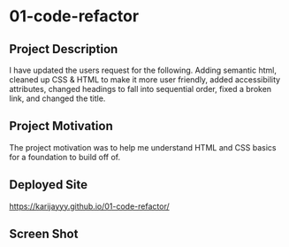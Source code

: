 # 01-code-refactor

## Project Description 
I have updated the users request for the following. Adding semantic html, cleaned up CSS & HTML to make it more user friendly, added accessibility attributes, changed headings to fall into sequential order, fixed a broken link, and changed the title.

## Project Motivation 
The project motivation was to help me understand  HTML and CSS basics for a foundation to build off of.

## Deployed Site
https://karijayyy.github.io/01-code-refactor/

## Screen Shot